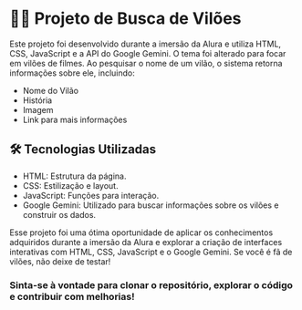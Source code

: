 # 🦹‍♂️ Projeto de Busca de Vilões
Este projeto foi desenvolvido durante a imersão da Alura e utiliza HTML, CSS, JavaScript e a API do Google Gemini. O tema foi alterado para focar em vilões de filmes. Ao pesquisar o nome de um vilão, o sistema retorna informações sobre ele, incluindo:
- Nome do Vilão
- História
- Imagem
- Link para mais informações

## 🛠️ Tecnologias Utilizadas
- HTML: Estrutura da página.
- CSS: Estilização e layout.
- JavaScript: Funções para interação.
- Google Gemini: Utilizado para buscar informações sobre os vilões e construir os dados.

Esse projeto foi uma ótima oportunidade de aplicar os conhecimentos adquiridos durante a imersão da Alura e explorar a criação de interfaces interativas com HTML, CSS, JavaScript e o Google Gemini. Se você é fã de vilões, não deixe de testar!

### Sinta-se à vontade para clonar o repositório, explorar o código e contribuir com melhorias!

